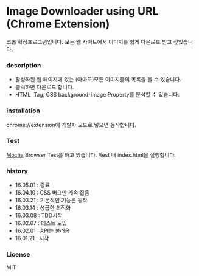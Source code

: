# Image Downloader using URL (Chrome Extension)
크롬 확장프로그램입니다. 모든 웹 사이트에서 이미지를 쉽게 다운로드 받고 싶었습니다.

### description
* 활성화된 웹 페이지에 있는 (아마도)모든 이미지들의 목록을 볼 수 있습니다.
* 클릭하면 다운로드 합니다.
* HTML <img> Tag, CSS background-image Property를 분석할 수 있습니다.

### installation
chrome://extension에 개발자 모드로 넣으면 동작합니다.

### Test
[Mocha](https://mochajs.org/#running-mocha-in-the-browser) Browser Test를 하고 있습니다. /test 내 index.html을 실행합니다.

### history
* 16.05.01 : 종료
* 16.04.10 : CSS 버그만 계속 잡음
* 16.03.21 : 기본적인 기능은 동작
* 16.03.14 : 성급한 최적화
* 16.03.08 : TDD시작
* 16.02.07 : 테스트 도입
* 16.02.01 : API는 불러옴
* 16.01.21 : 시작

### License
MIT